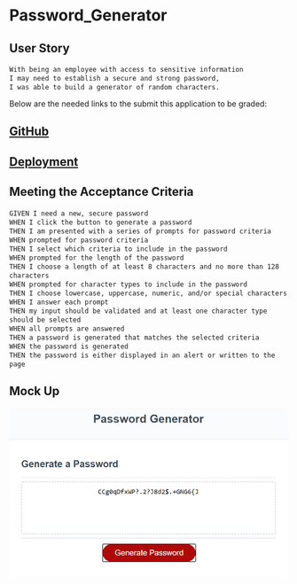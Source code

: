 # Password_Generator
## User Story
```
With being an employee with access to sensitive information
I may need to establish a secure and strong password, 
I was able to build a generator of random characters.
```
Below are the needed links to the submit this application to be graded:<br>
 ## [GitHub](https://github.com/beyondcommitted/Password_Generator)<br>
 ## [Deployment](https://beyondcommitted.github.io/Password_Generator/index.html)

## Meeting the Acceptance Criteria
```
GIVEN I need a new, secure password
WHEN I click the button to generate a password
THEN I am presented with a series of prompts for password criteria
WHEN prompted for password criteria
THEN I select which criteria to include in the password
WHEN prompted for the length of the password
THEN I choose a length of at least 8 characters and no more than 128 characters
WHEN prompted for character types to include in the password
THEN I choose lowercase, uppercase, numeric, and/or special characters
WHEN I answer each prompt
THEN my input should be validated and at least one character type should be selected
WHEN all prompts are answered
THEN a password is generated that matches the selected criteria
WHEN the password is generated
THEN the password is either displayed in an alert or written to the page
```
## Mock Up

![Passwor Generator Demo](https://raw.githubusercontent.com/beyondcommitted/Password_Generator/main/assets/images/2021-03-01%20(7).png)


